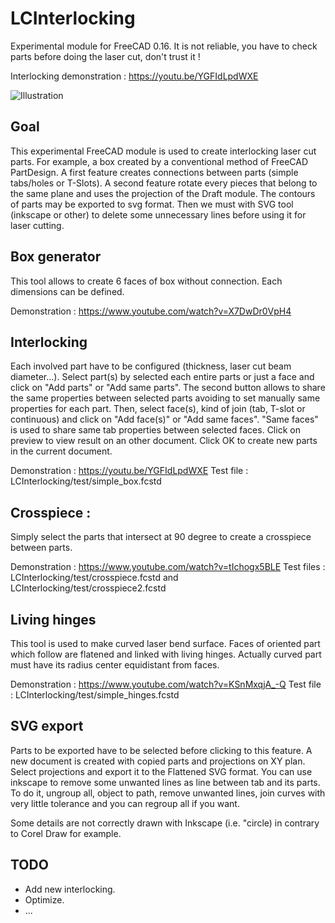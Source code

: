 LCInterlocking
==========

Experimental module for FreeCAD 0.16.
It is not reliable, you have to check parts before doing the laser cut, don't trust it !

Interlocking demonstration : https://youtu.be/YGFIdLpdWXE

![Illustration](https://github.com/execuc/LCInterlocking/blob/master/test/Illustration.png)

Goal
--------------------
This experimental FreeCAD module is used to create interlocking laser cut parts.
For example, a box created by a conventional method of FreeCAD PartDesign. A first feature creates connections
between parts (simple tabs/holes or T-Slots).
A second feature rotate every pieces that belong to the same plane and uses the projection of the Draft module.
The contours of parts may be exported to svg format.
Then we must with SVG tool (inkscape or other) to delete some unnecessary lines before using it for laser cutting.


Box generator
--------------------
This tool allows to create 6 faces of box without connection. Each dimensions can be defined.

Demonstration : https://www.youtube.com/watch?v=X7DwDr0VpH4


Interlocking
--------------------
Each involved part have to be configured (thickness, laser cut beam diameter...). Select part(s) by selected each entire
parts or just a face and click on "Add parts" or "Add same parts". The second button allows to share the same
properties between selected parts avoiding to set manually same properties for each part.
Then, select face(s), kind of join (tab, T-slot or continuous) and click on "Add face(s)" or "Add same faces". "Same
faces" is used to share same tab properties between selected faces.
Click on preview to view result on an other document. Click OK to create new parts in the current document.

Demonstration : https://youtu.be/YGFIdLpdWXE
Test file : LCInterlocking/test/simple_box.fcstd


Crosspiece :
--------------------
Simply select the parts that intersect at 90 degree to create a crosspiece between parts. 

Demonstration : https://www.youtube.com/watch?v=tIchogx5BLE
Test files : LCInterlocking/test/crosspiece.fcstd and LCInterlocking/test/crosspiece2.fcstd


Living hinges
--------------------
This tool is used to make curved laser bend surface. Faces of oriented part which follow are flatened and linked 
with living hinges. Actually curved part must have its radius center equidistant from faces.

Demonstration : https://www.youtube.com/watch?v=KSnMxqjA_-Q
Test file : LCInterlocking/test/simple_hinges.fcstd


SVG export
--------------------
Parts to be exported have to be selected before clicking to this feature. A new document is created with copied parts
and projections on XY plan. Select projections and export it to the Flattened SVG format. You can use inkscape to
remove some unwanted lines as line between tab and its parts. To do it, ungroup all, object to path, remove unwanted lines, join
curves with very little tolerance and you can regroup all if you want.

Some details are not correctly drawn with Inkscape (i.e. "circle) in contrary to Corel Draw for example.


TODO
----
 * Add new interlocking.
 * Optimize.
 * ...
